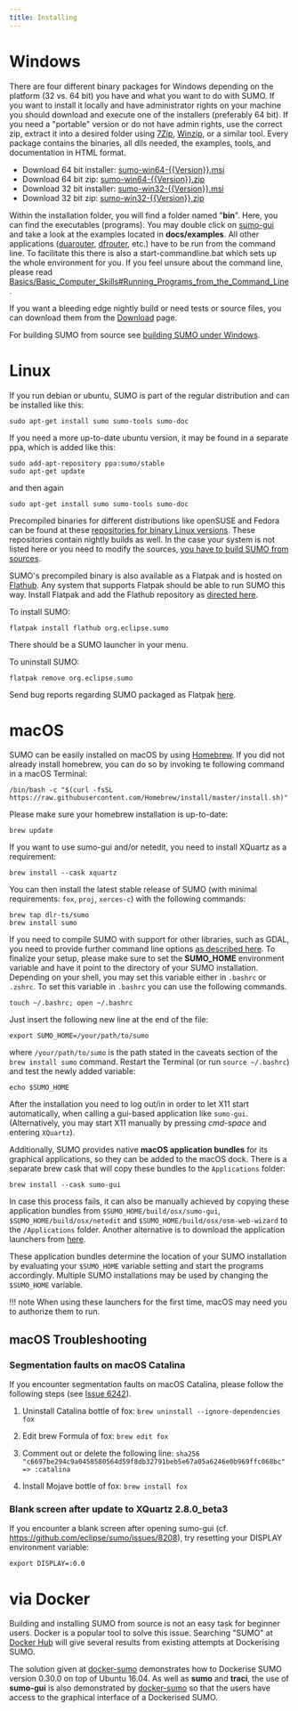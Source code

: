 ```yaml
---
title: Installing
---
```


# Windows

There are four different binary packages for Windows depending on the
platform (32 vs. 64 bit) you have and what you want to do with SUMO. If
you want to install it locally and have administrator rights on your
machine you should download and execute one of the installers
(preferably 64 bit). If you need a "portable" version or do not have
admin rights, use the correct zip, extract it into a desired folder
using [7Zip](https://www.7-zip.org/),
[Winzip](https://www.winzip.com/win/de/prod_down.html), or a similar tool. Every
package contains the binaries, all dlls needed, the examples, tools, and
documentation in HTML format.

- Download 64 bit installer: [sumo-win64-{{Version}}.msi](http://prdownloads.sourceforge.net/sumo/sumo-win64-{{Version}}.msi?download)
- Download 64 bit zip: [sumo-win64-{{Version}}.zip](http://prdownloads.sourceforge.net/sumo/sumo-win64-{{Version}}.zip?download)
- Download 32 bit installer: [sumo-win32-{{Version}}.msi](http://prdownloads.sourceforge.net/sumo/sumo-win32-{{Version}}.msi?download)
- Download 32 bit zip: [sumo-win32-{{Version}}.zip](http://prdownloads.sourceforge.net/sumo/sumo-win32-{{Version}}.zip?download)

Within the installation folder, you will find a folder named "**bin**".
Here, you can find the executables (programs). You may double click on
[sumo-gui](../sumo-gui.md) and take a look at the examples located
in **docs/examples**. All other applications
([duarouter](../duarouter.md), [dfrouter](../dfrouter.md),
etc.) have to be run from the command line. To facilitate this there is
also a start-commandline.bat which sets up the whole environment for
you. If you feel unsure about the command line, please read
[Basics/Basic_Computer_Skills\#Running_Programs_from_the_Command_Line](../Basics/Basic_Computer_Skills.md#running_programs_from_the_command_line).

If you want a bleeding edge nightly build or need tests or source files,
you can download them from the [Download](../Downloads.md) page.

For building SUMO from source see [building SUMO under Windows](Windows_Build.md).

# Linux

If you run debian or ubuntu, SUMO is part of the regular distribution
and can be installed like this:

```
sudo apt-get install sumo sumo-tools sumo-doc
```

If you need a more up-to-date ubuntu version, it may be found in a
separate ppa, which is added like this:

```
sudo add-apt-repository ppa:sumo/stable
sudo apt-get update
```

and then again

```
sudo apt-get install sumo sumo-tools sumo-doc
```

Precompiled binaries for different distributions like openSUSE and
Fedora can be found at these [repositories for binary Linux versions](http://download.opensuse.org/repositories/home:/behrisch/).
These repositories contain nightly builds as well. In the case your
system is not listed here or you need to modify the sources, [you have to build SUMO from sources](Linux_Build.md).

SUMO's precompiled binary is also available as a Flatpak and is hosted on [Flathub](https://flathub.org/apps/details/org.eclipse.sumo). Any system that supports Flatpak should be able to run SUMO this way. Install Flatpak and add the Flathub repository as [directed here](https://flatpak.org/setup/).

To install SUMO:
```
flatpak install flathub org.eclipse.sumo
```
There should be a SUMO launcher in your menu.

To uninstall SUMO:
```
flatpak remove org.eclipse.sumo
```
Send bug reports regarding SUMO packaged as Flatpak [here](https://github.com/flathub/org.eclipse.sumo/issues).

# macOS

SUMO can be easily installed on macOS by using [Homebrew](http://brew.sh). If you did not already install homebrew, you can do so by invoking te following command in a macOS Terminal:
```
/bin/bash -c "$(curl -fsSL https://raw.githubusercontent.com/Homebrew/install/master/install.sh)"
```
Please make sure your homebrew installation is up-to-date:
```
brew update
```
If you want to use sumo-gui and/or netedit, you need to install XQuartz as a requirement:
```
brew install --cask xquartz
```
You can then install the latest stable release of SUMO (with minimal requirements: ```fox```, ```proj```, ```xerces-c```) with the following commands:
```
brew tap dlr-ts/sumo
brew install sumo
```
If you need to compile SUMO with support for other libraries, such as GDAL, you need to provide further command line options [as described here](https://github.com/DLR-TS/homebrew-sumo#usage).
To finalize your setup, please make sure to set the **SUMO_HOME** environment variable and have it point to the directory of your SUMO installation. Depending on your shell, you may set this variable either in `.bashrc` or `.zshrc`. To set this variable in `.bashrc` you can use the following commands. 
```
touch ~/.bashrc; open ~/.bashrc
```
Just insert the following new line at the end of the file: 
```
export SUMO_HOME=/your/path/to/sumo
```
where `/your/path/to/sumo` is the path stated in the caveats section of the `brew install sumo` command. Restart the Terminal (or run `source ~/.bashrc`) and test the newly added variable:
```
echo $SUMO_HOME
```
After the installation you need to log out/in in order to let X11 start automatically, when calling a gui-based application like ```sumo-gui```. (Alternatively, you may start X11 manually by pressing *cmd-space* and entering ```XQuartz```).

Additionally, SUMO provides native **macOS application bundles** for its graphical applications, so they can be added to the macOS dock. There is a separate brew cask that will copy these bundles to the `Applications` folder:
```
brew install --cask sumo-gui
```

In case this process fails, it can also be manually achieved by copying these application bundles from `$SUMO_HOME/build/osx/sumo-gui`, `$SUMO_HOME/build/osx/netedit` and `$SUMO_HOME/build/osx/osm-web-wizard` to the `/Applications` folder. Another alternative is to download the application launchers from [here](../Downloads.md#application_launchers).

These application bundles determine the location of your SUMO installation by evaluating your `$SUMO_HOME` variable setting and start the programs accordingly. Multiple SUMO installations may be used by changing the `$SUMO_HOME` variable.

!!! note
    When using these launchers for the first time, macOS may need you to authorize them to run.

## macOS Troubleshooting

### Segmentation faults on macOS Catalina
If you encounter segmentation faults on macOS Catalina, please follow the following steps (see [Issue 6242](https://github.com/eclipse/sumo/issues/6242#issuecomment-553458710)).

1. Uninstall Catalina bottle of fox:
```brew uninstall --ignore-dependencies fox```

2. Edit brew Formula of fox:
```brew edit fox```

3. Comment out or delete the following line:
```sha256 "c6697be294c9a0458580564d59f8db32791beb5e67a05a6246e0b969ffc068bc" => :catalina```

4. Install Mojave bottle of fox:
```brew install fox```

### Blank screen after update to XQuartz 2.8.0_beta3
If you encounter a blank screen after opening sumo-gui (cf. https://github.com/eclipse/sumo/issues/8208), try resetting your DISPLAY environment variable:

```export DISPLAY=:0.0```


# via Docker

Building and installing SUMO from source is not an easy task for
beginner users. Docker is a popular tool to solve this issue. Searching
"SUMO" at [Docker Hub](https://hub.docker.com) will give several results
from existing attempts at Dockerising SUMO.

The solution given at
[docker-sumo](https://github.com/bogaotory/docker-sumo) demonstrates how
to Dockerise SUMO version 0.30.0 on top of Ubuntu 16.04. As well as
**sumo** and **traci**, the use of **sumo-gui** is also demonstrated by
[docker-sumo](https://github.com/bogaotory/docker-sumo) so that the
users have access to the graphical interface of a Dockerised SUMO.
